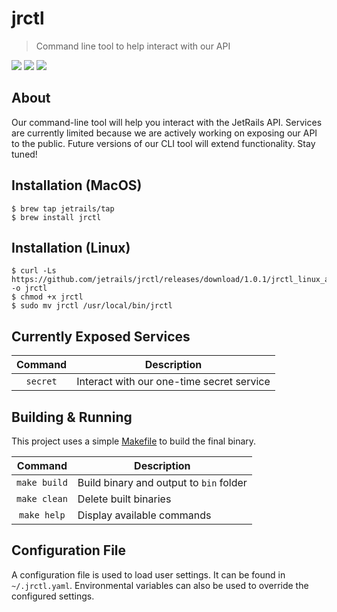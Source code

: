# jrctl
> Command line tool to help interact with our API

![](https://img.shields.io/badge/License-JetRails_License-green.svg?style=for-the-badge&labelColor=89BA40&color=282F38)
![](https://img.shields.io/badge/Version-1.0.1-green.svg?style=for-the-badge&labelColor=89BA40&color=282F38)
![](https://img.shields.io/badge/OS-MacOS/Linux-green.svg?style=for-the-badge&labelColor=89BA40&color=282F38)

## About

Our command-line tool will help you interact with the JetRails API. Services are currently limited because we are actively working on exposing our API to the public. Future versions of our CLI tool will extend functionality. Stay tuned!

## Installation (MacOS)

```shell
$ brew tap jetrails/tap
$ brew install jrctl
```

## Installation (Linux)

```shell
$ curl -Ls https://github.com/jetrails/jrctl/releases/download/1.0.1/jrctl_linux_amd64 -o jrctl
$ chmod +x jrctl
$ sudo mv jrctl /usr/local/bin/jrctl
```

## Currently Exposed Services

|  Command | Description                               |
|:--------:|-------------------------------------------|
| `secret` | Interact with our one-time secret service |

## Building & Running

This project uses a simple [Makefile](./Makefile) to build the final binary.

|    Command   | Description                             |
|:------------:|-----------------------------------------|
| `make build` | Build binary and output to `bin` folder |
| `make clean` | Delete built binaries                   |
| `make help`  | Display available commands              |

## Configuration File

A configuration file is used to load user settings. It can be found in `~/.jrctl.yaml`. Environmental variables can also be used to override the configured settings.
